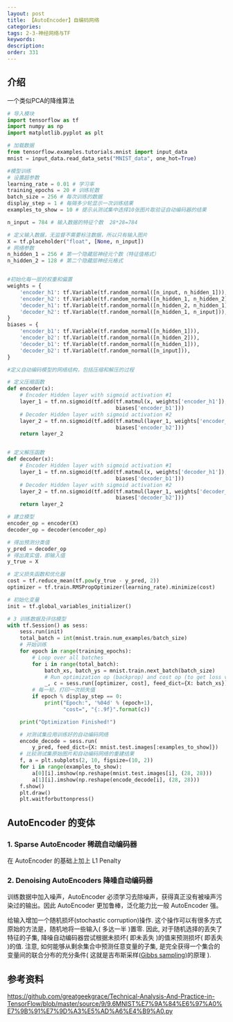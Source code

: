 ```yaml
---
layout: post
title: 【AutoEncoder】自编码网络
categories:
tags: 2-3-神经网络与TF
keywords:
description:
order: 331
---
```



## 介绍
一个类似PCA的降维算法


```py
# 导入模块
import tensorflow as tf
import numpy as np
import matplotlib.pyplot as plt

# 加载数据
from tensorflow.examples.tutorials.mnist import input_data
mnist = input_data.read_data_sets("MNIST_data", one_hot=True)

#模型训练
# 设置超参数
learning_rate = 0.01 # 学习率
training_epochs = 20 # 训练轮数
batch_size = 256 # 每次训练的数据
display_step = 1 # 每隔多少轮显示一次训练结果
examples_to_show = 10 # 提示从测试集中选择10张图片取验证自动编码器的结果

n_input = 784 # 输入数据的特征个数  28*28=784

# 定义输入数据，无监督不需要标注数据，所以只有输入图片
X = tf.placeholder("float", [None, n_input])
# 网络参数
n_hidden_1 = 256 # 第一个隐藏层神经元个数（特征值格式）
n_hidden_2 = 128 # 第二个隐藏层神经元格式


#初始化每一层的权重和偏置
weights = {
    'encoder_h1': tf.Variable(tf.random_normal([n_input, n_hidden_1])),
    'encoder_h2': tf.Variable(tf.random_normal([n_hidden_1, n_hidden_2])),
    'decoder_h1': tf.Variable(tf.random_normal([n_hidden_2, n_hidden_1])),
    'decoder_h2': tf.Variable(tf.random_normal([n_hidden_1, n_input])),
}
biases = {
    'encoder_b1': tf.Variable(tf.random_normal([n_hidden_1])),
    'encoder_b2': tf.Variable(tf.random_normal([n_hidden_2])),
    'decoder_b1': tf.Variable(tf.random_normal([n_hidden_1])),
    'decoder_b2': tf.Variable(tf.random_normal([n_input])),
}

#定义自动编码模型的网络结构，包括压缩和解压的过程

# 定义压缩函数
def encoder(x):
    # Encoder Hidden layer with sigmoid activation #1
    layer_1 = tf.nn.sigmoid(tf.add(tf.matmul(x, weights['encoder_h1']),
                                   biases['encoder_b1']))
    # Decoder Hidden layer with sigmoid activation #2
    layer_2 = tf.nn.sigmoid(tf.add(tf.matmul(layer_1, weights['encoder_h2']),
                                   biases['encoder_b2']))
    return layer_2


# 定义解压函数
def decoder(x):
    # Encoder Hidden layer with sigmoid activation #1
    layer_1 = tf.nn.sigmoid(tf.add(tf.matmul(x, weights['decoder_h1']),
                                   biases['decoder_b1']))
    # Decoder Hidden layer with sigmoid activation #2
    layer_2 = tf.nn.sigmoid(tf.add(tf.matmul(layer_1, weights['decoder_h2']),
                                   biases['decoder_b2']))
    return layer_2

# 建立模型
encoder_op = encoder(X)
decoder_op = decoder(encoder_op)

# 得出预测分类值
y_pred = decoder_op
# 得出真实值，即输入值
y_true = X

# 定义损失函数和优化器
cost = tf.reduce_mean(tf.pow(y_true - y_pred, 2))
optimizer = tf.train.RMSPropOptimizer(learning_rate).minimize(cost)

# 初始化变量
init = tf.global_variables_initializer()

# 3 训练数据及评估模型
with tf.Session() as sess:
    sess.run(init)
    total_batch = int(mnist.train.num_examples/batch_size)
    # 开始训练
    for epoch in range(training_epochs):
        # Loop over all batches
        for i in range(total_batch):
            batch_xs, batch_ys = mnist.train.next_batch(batch_size)
            # Run optimization op (backprop) and cost op (to get loss value)
            _, c = sess.run([optimizer, cost], feed_dict={X: batch_xs})
        # 每一轮，打印一次损失值
        if epoch % display_step == 0:
            print("Epoch:", '%04d' % (epoch+1),
                  "cost=", "{:.9f}".format(c))

    print("Optimization Finished!")

    # 对测试集应用训练好的自动编码网络
    encode_decode = sess.run(
        y_pred, feed_dict={X: mnist.test.images[:examples_to_show]})
    # 比较测试集原始图片和自动编码网络的重建结果
    f, a = plt.subplots(2, 10, figsize=(10, 2))
    for i in range(examples_to_show):
        a[0][i].imshow(np.reshape(mnist.test.images[i], (28, 28)))
        a[1][i].imshow(np.reshape(encode_decode[i], (28, 28)))
    f.show()
    plt.draw()
    plt.waitforbuttonpress()
```

## AutoEncoder 的变体

### 1. Sparse AutoEncoder 稀疏自动编码器
在 AutoEncoder 的基础上加上 L1 Penalty
### 2. Denoising AutoEncoders 降噪自动编码器
训练数据中加入噪声，AutoEncoder 必须学习去除噪声，获得真正没有被噪声污染过的输出。因此 AutoEncoder 更加鲁棒，泛化能力比一般 AutoEncoder 强。  


给输入增加一个随机损坏(stochastic corruption)操作. 这个操作可以有很多方式  
原始的方法是，随机地将一些输入( 多达一半 )置零. 因此, 对于随机选择的丢失了特征的子集, 降噪自动编码器尝试根据未损坏( 即未丢失 )的值来预测损坏( 即丢失 )的值. 注意, 如何能够从剩余集合中预测任意变量的子集, 是完全获得一个集合的变量间的联合分布的充分条件( 这就是吉布斯采样([Gibbs sampling](https://en.wikipedia.org/wiki/Gibbs_sampling))的原理 ).

## 参考资料
https://github.com/greatgeekgrace/Technical-Analysis-And-Practice-in-TensorFlow/blob/master/source/9/9.6MNIST%E7%9A%84%E6%97%A0%E7%9B%91%E7%9D%A3%E5%AD%A6%E4%B9%A0.py
